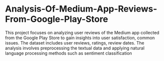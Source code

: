 # Analysis-Of-Medium-App-Reviews-From-Google-Play-Store
This project focuses on analyzing user reviews of the Medium app collected from the Google Play Store to gain insights into user satisfaction, common issues. The dataset includes user reviews, ratings, review dates. The analysis involves preprocessing the textual data and applying natural language processing methods such as sentiment classification
